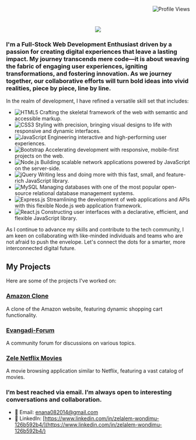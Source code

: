 <p align="right">
  <img src="https://komarev.com/ghpvc/?username=Zele916&color=blue" alt="Profile Views">
<h1 align="center">
    <img src="https://readme-typing-svg.herokuapp.com/?font=Fira+Code&size=30&color=FFD700&center=true&vCenter=true&width=500&height=100&duration=5000&lines=Welcome!+Let's+Code+the+Future+Together.;I'm+Zelalem+Wondimu." />
</h1>






### I'm a Full-Stock Web Development Enthusiast driven by a passion for creating digital experiences that leave a lasting impact. My journey transcends mere code—it is about weaving the fabric of engaging user experiences, igniting transformations, and fostering innovation. As we journey together, our collaborative efforts will turn bold ideas into vivid realities, piece by piece, line by line.

In the realm of development, I have refined a versatile skill set that includes:
- ![HTML5](https://img.shields.io/badge/HTML5-E34F26?style=flat&logo=html5&logoColor=white) Crafting the skeletal framework of the web with semantic and accessible markup.
- ![CSS3](https://img.shields.io/badge/CSS3-1572B6?style=flat&logo=css3&logoColor=white) Styling with precision, bringing visual designs to life with responsive and dynamic interfaces.
- ![JavaScript](https://img.shields.io/badge/JavaScript-F7DF1E?style=flat&logo=javascript&logoColor=black) Engineering interactive and high-performing user experiences.
- ![Bootstrap](https://img.shields.io/badge/Bootstrap-7952B3?style=flat&logo=bootstrap&logoColor=white) Accelerating development with responsive, mobile-first projects on the web.
- ![Node.js](https://img.shields.io/badge/Node.js-339933?style=flat&logo=nodedotjs&logoColor=white) Building scalable network applications powered by JavaScript on the server-side.
- ![jQuery](https://img.shields.io/badge/jQuery-0769AD?style=flat&logo=jquery&logoColor=white) Writing less and doing more with this fast, small, and feature-rich JavaScript library.
- ![MySQL](https://img.shields.io/badge/MySQL-4479A1?style=flat&logo=mysql&logoColor=white) Managing databases with one of the most popular open-source relational database management systems.
- ![Express.js](https://img.shields.io/badge/Express.js-000000?style=flat&logo=express&logoColor=white) Streamlining the development of web applications and APIs with this flexible Node.js web application framework.
- ![React.js](https://img.shields.io/badge/React.js-20232A?style=flat&logo=react&logoColor=61DAFB) Constructing user interfaces with a declarative, efficient, and flexible JavaScript library.


As I continue to advance my skills and contribute to the tech community, I am keen on collaborating with like-minded individuals and teams who are not afraid to push the envelope. Let's connect the dots for a smarter, more interconnected digital future.

## My Projects

Here are some of the projects I've worked on:

### [Amazon Clone](https://amzonz.netlify.app/)
A clone of the Amazon website, featuring dynamic shopping cart functionality.

### [Evangadi-Forum](https://evangadi-forumz2024.netlify.app/)
A community forum for discussions on various topics.

### [Zele Netflix Movies](https://zelenetflixmovies.netlify.app/)
A movie browsing application similar to Netflix, featuring a vast catalog of movies.

### I’m best reached via email. I’m always open to interesting conversations and collaboration.

- 📧 Email: [enana082014@gmail.com](mailto:enana082014@gmail.com)
- 🔗 LinkedIn: [https://www.linkedin.com/in/zelalem-wondimu-126b592b4/](https://www.linkedin.com/in/zelalem-wondimu-126b592b4/)





